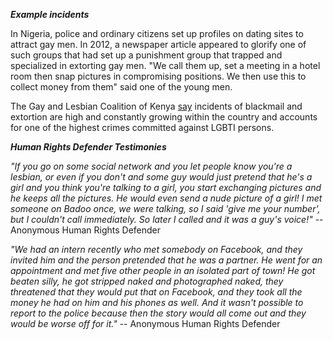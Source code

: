 ***Example incidents***

In Nigeria, police and ordinary citizens set up profiles on dating sites to attract gay men. In 2012, a newspaper article appeared to glorify one of such groups that had set up a punishment group that trapped and specialized in extorting gay men. "We call them up, set a meeting in a hotel room then snap pictures in compromising positions. We then use this to collect money from them" said one of the young men. 

The Gay and Lesbian Coalition of Kenya [say](http://irasciblemusings.com/nairobi-police-say-closeted-gays-being-blackmailed-and-attacked-by-gangs-2/) incidents of blackmail and extortion are high and constantly growing within the country and accounts for one of the highest crimes committed against LGBTI persons.

***Human Rights Defender Testimonies***

*"If you go on some social network and you let people know you're a lesbian, or even if you don't and some guy would just pretend that he's a girl and you think you're talking to a girl, you start exchanging pictures and he keeps all the pictures. He would even send a nude picture of a girl! I met someone on Badoo once, we were talking, so I said 'give me your number', but I couldn't call immediately. So later I called and it was a guy's voice!"* -- Anonymous Human Rights Defender
    
*"We had an intern recently who met somebody on Facebook, and they invited him and the person pretended that he was a partner. He went for an appointment and met five other people in an isolated part of town! He got beaten silly, he got stripped naked and photographed naked, they threatened that they would put that on Facebook, and they took all the money he had on him and his phones as well. And it wasn't possible to report to the police because then the story would all come out and they would be worse off for it."* -- Anonymous Human Rights Defender

